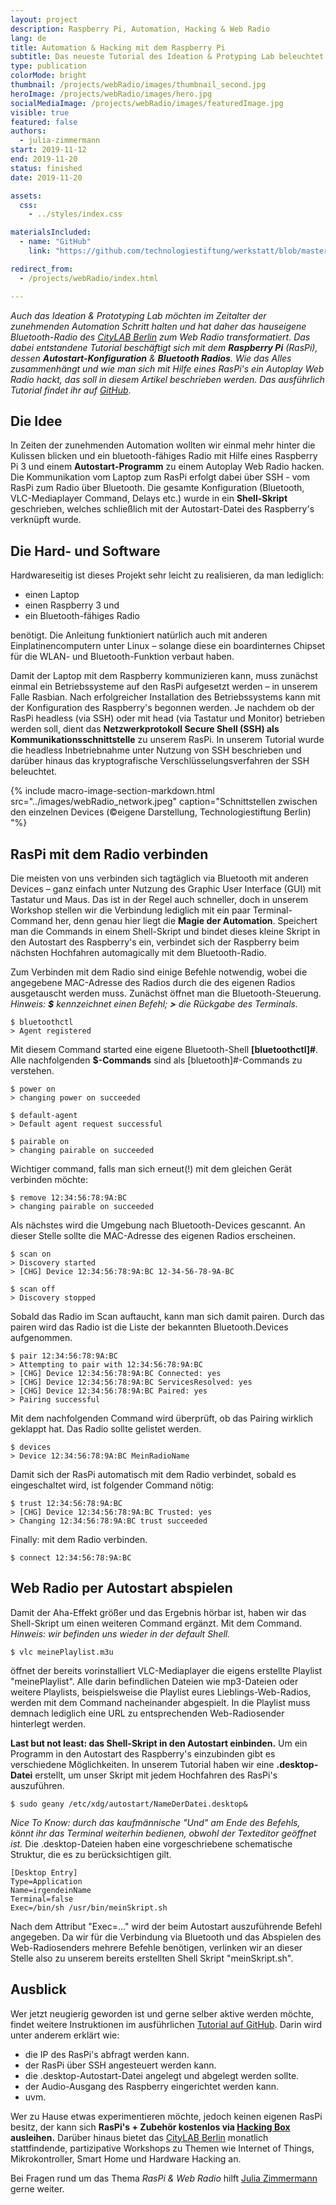 ```yaml
---
layout: project
description: Raspberry Pi, Automation, Hacking & Web Radio
lang: de
title: Automation & Hacking mit dem Raspberry Pi
subtitle: Das neueste Tutorial des Ideation & Protyping Lab beleuchtet die Tiefen der Automatisierung und erklärt "Wie man sein Bluetooth-Radio zum Autoplay Web Radio hackt."
type: publication
colorMode: bright
thumbnail: /projects/webRadio/images/thumbnail_second.jpg
heroImage: /projects/webRadio/images/hero.jpg
socialMediaImage: /projects/webRadio/images/featuredImage.jpg
visible: true
featured: false
authors:
  - julia-zimmermann
start: 2019-11-12
end: 2019-11-20
status: finished
date: 2019-11-20

assets:
  css:
    - ../styles/index.css

materialsIncluded:
  - name: "GitHub"
    link: "https://github.com/technologiestiftung/werkstatt/blob/master/HowTo_WebRadio.md"

redirect_from:
  - /projects/webRadio/index.html

---
```


*Auch das Ideation & Prototyping Lab möchten im Zeitalter der zunehmenden Automation Schritt halten und hat daher das hauseigene Bluetooth-Radio des [CityLAB Berlin](https://www.citylab-berlin.org/) zum Web Radio transformatiert. Das dabei entstandene Tutorial beschäftigt sich mit dem **Raspberry Pi** (RasPi), dessen **Autostart-Konfiguration** & **Bluetooth Radios**. Wie das Alles zusammenhängt und wie man sich mit Hilfe eines RasPi's ein Autoplay Web Radio hackt, das soll in diesem Artikel beschrieben werden. Das ausführlich Tutorial findet ihr auf [GitHub](https://github.com/technologiestiftung/werkstatt/blob/master/HowTo_WebRadio.md)*.

## Die Idee
In Zeiten der zunehmenden Automation wollten wir einmal mehr hinter die Kulissen blicken und ein bluetooth-fähiges Radio mit Hilfe eines Raspberry Pi 3 und einem **Autostart-Programm** zu einem Autoplay Web Radio hacken. Die Kommunikation vom Laptop zum RasPi erfolgt dabei über SSH - vom RasPi zum Radio über Bluetooth. Die gesamte Konfiguration (Bluetooth, VLC-Mediaplayer Command, Delays etc.) wurde in ein **Shell-Skript** geschrieben, welches schließlich mit der Autostart-Datei des Raspberry's verknüpft wurde. 

## Die Hard- und Software
Hardwareseitig ist dieses Projekt sehr leicht zu realisieren, da man lediglich:
* einen Laptop
* einen Raspberry 3 und
* ein Bluetooth-fähiges Radio

benötigt. Die Anleitung funktioniert natürlich auch mit anderen Einplatinencomputern unter Linux – solange diese ein boardinternes Chipset für die WLAN- und Bluetooth-Funktion verbaut haben.

Damit der Laptop mit dem Raspberry kommunizieren kann, muss zunächst einmal ein Betriebssysteme auf den RasPi aufgesetzt werden – in unserem Falle Rasbian. Nach erfolgreicher Installation des Betriebssystems kann mit der Konfiguration des Raspberry's begonnen werden. Je nachdem ob der RasPi headless (via SSH) oder mit head (via Tastatur und Monitor) betrieben werden soll, dient das **Netzwerkprotokoll Secure Shell (SSH) als Kommunikationsschnittstelle** zu unserem RasPi. In unserem Tutorial wurde die headless Inbetriebnahme unter Nutzung von SSH beschrieben und darüber hinaus das kryptografische Verschlüsselungsverfahren der SSH beleuchtet.

{% include macro-image-section-markdown.html src="../images/webRadio_network.jpeg" caption="Schnittstellen zwischen den einzelnen Devices (©eigene Darstellung, Technologiestiftung Berlin) "%}

## RasPi mit dem Radio verbinden
Die meisten von uns verbinden sich tagtäglich via Bluetooth mit anderen Devices – ganz einfach unter Nutzung des Graphic User Interface (GUI) mit Tastatur und Maus. Das ist in der Regel auch schneller, doch in unserem Workshop stellen wir die Verbindung lediglich mit ein paar Terminal-Command her, denn genau hier liegt die **Magie der Automation**. Speichert man die Commands in einem Shell-Skript und bindet dieses kleine Skript in den Autostart des Raspberry's ein, verbindet sich der Raspberry beim nächsten Hochfahren automagically mit dem Bluetooth-Radio. 

Zum Verbinden mit dem Radio sind einige Befehle notwendig, wobei die angegebene MAC-Adresse des Radios durch die des eigenen Radios ausgetauscht werden muss. Zunächst öffnet man die Bluetooth-Steuerung.
*Hinweis: **$** kennzeichnet einen Befehl; **>** die Rückgabe des Terminals.*

```shell
$ bluetoothctl
> Agent registered
```
Mit diesem Command started eine eigene Bluetooth-Shell **[bluetoothctl]#**. Alle nachfolgenden **$-Commands** sind als [bluetooth]#-Commands zu verstehen.
```
$ power on
> changing power on succeeded

$ default-agent
> Default agent request successful

$ pairable on
> changing pairable on succeeded
```
Wichtiger command, falls man sich erneut(!) mit dem gleichen Gerät verbinden möchte:
```
$ remove 12:34:56:78:9A:BC
> changing pairable on succeeded
```
Als nächstes wird die Umgebung nach Bluetooth-Devices gescannt. An dieser Stelle sollte die MAC-Adresse des eigenen Radios erscheinen.
```
$ scan on
> Discovery started
> [CHG] Device 12:34:56:78:9A:BC 12-34-56-78-9A-BC

$ scan off
> Discovery stopped
```
Sobald das Radio im Scan auftaucht, kann man sich damit pairen. Durch das pairen wird das Radio ist die Liste der bekannten Bluetooth.Devices aufgenommen.
```
$ pair 12:34:56:78:9A:BC
> Attempting to pair with 12:34:56:78:9A:BC
> [CHG] Device 12:34:56:78:9A:BC Connected: yes
> [CHG] Device 12:34:56:78:9A:BC ServicesResolved: yes
> [CHG] Device 12:34:56:78:9A:BC Paired: yes
> Pairing successful
```
Mit dem nachfolgenden Command wird überprüft, ob das Pairing wirklich geklappt hat. Das Radio sollte gelistet werden.
```
$ devices
> Device 12:34:56:78:9A:BC MeinRadioName
```
Damit sich der RasPi automatisch mit dem Radio verbindet, sobald es eingeschaltet wird, ist folgender Command nötig:
```
$ trust 12:34:56:78:9A:BC
> [CHG] Device 12:34:56:78:9A:BC Trusted: yes
> Changing 12:34:56:78:9A:BC trust succeeded
```
Finally: mit dem Radio verbinden.
```
$ connect 12:34:56:78:9A:BC
```

## Web Radio per Autostart abspielen

Damit der Aha-Effekt größer und das Ergebnis hörbar ist, haben wir das Shell-Skript um einen weiteren Command ergänzt. Mit dem Command. *Hinweis: wir befinden uns wieder in der default Shell.*
```shell
$ vlc meinePlaylist.m3u
```
öffnet der bereits vorinstalliert VLC-Mediaplayer die eigens erstellte Playlist "meinePlaylist". Alle darin befindlichen Dateien wie mp3-Dateien oder weitere Playlists, beispielsweise die Playlist eures Lieblings-Web-Radios, werden mit dem Command nacheinander abgespielt. In die Playlist muss demnach lediglich eine URL zu entsprechenden Web-Radiosender hinterlegt werden.

**Last but not least: das Shell-Skript in den Autostart einbinden.** Um ein Programm in den Autostart des Raspberry's einzubinden gibt es verschiedene Möglichkeiten. In unserem Tutorial haben wir eine **.desktop-Datei** erstellt, um unser Skript mit jedem Hochfahren des RasPi's auszuführen. 
```shell
$ sudo geany /etc/xdg/autostart/NameDerDatei.desktop&
```
*Nice To Know: durch das kaufmännische "Und" am Ende des Befehls, könnt ihr das Terminal weiterhin bedienen, obwohl der Texteditor geöffnet ist.*
Die .desktop-Dateien haben eine vorgeschriebene schematische Struktur, die es zu berücksichtigen gilt.
```plain
[Desktop Entry]
Type=Application
Name=irgendeinName
Terminal=false
Exec=/bin/sh /usr/bin/meinSkript.sh
```
Nach dem Attribut "Exec=..." wird der beim Autostart auszuführende Befehl angegeben. Da wir für die Verbindung via Bluetooth und das Abspielen des Web-Radiosenders mehrere Befehle benötigen, verlinken wir an dieser Stelle also zu unserem bereits erstellten Shell Skript "meinSkript.sh".

## Ausblick

Wer jetzt neugierig geworden ist und gerne selber aktive werden möchte, findet weitere Instruktionen im ausführlichen [Tutorial auf GitHub](https://github.com/technologiestiftung/werkstatt/blob/master/HowTo_WebRadio.md). Darin wird unter anderem erklärt wie:
* die IP des RasPi's abfragt werden kann.
* der RasPi über SSH angesteuert werden kann.
* die .desktop-Autostart-Datei angelegt und abgelegt werden sollte.
* der Audio-Ausgang des Raspberry eingerichtet werden kann.
* uvm.


Wer zu Hause etwas experimentieren möchte, jedoch keinen eigenen RasPi besitz, der kann sich **RasPi's + Zubehör kostenlos via [Hacking Box](https://www.technologiestiftung-berlin.de/hackingbox/) ausleihen.** Darüber hinaus bietet das [CityLAB Berlin](https://www.citylab-berlin.org/) monatlich stattfindende, partizipative Workshops zu Themen wie Internet of Things, Mikrokontroller, Smart Home und Hardware Hacking an. 

Bei Fragen rund um das Thema *RasPi & Web Radio* hilft [Julia Zimmermann](mailto:Zimmermann@technologiestiftung-berlin.de) gerne weiter.